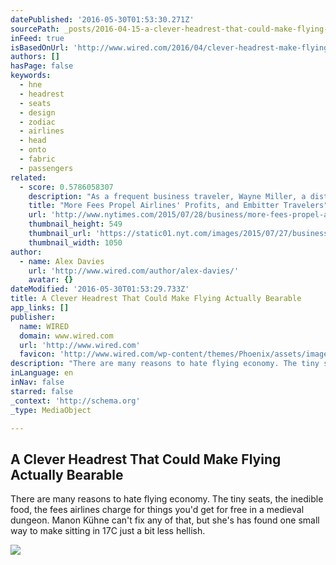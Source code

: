 ```yaml
---
datePublished: '2016-05-30T01:53:30.271Z'
sourcePath: _posts/2016-04-15-a-clever-headrest-that-could-make-flying-actually-bearable.md
inFeed: true
isBasedOnUrl: 'http://www.wired.com/2016/04/clever-headrest-make-flying-actually-bearable/'
authors: []
hasPage: false
keywords:
  - hne
  - headrest
  - seats
  - design
  - zodiac
  - airlines
  - head
  - onto
  - fabric
  - passengers
related:
  - score: 0.5786058307
    description: "As a frequent business traveler, Wayne Miller, a distributor for an ethnic foods company, often pays extra to stretch out his legs. When he paid $38 for a window seat with extra legroom on a recent cross-country flight, though, Mr. Miller was upset to find out, when he boarded, that the seat didn't actually have window access."
    title: "More Fees Propel Airlines' Profits, and Embitter Travelers"
    url: 'http://www.nytimes.com/2015/07/28/business/more-fees-propel-airlines-profits-and-embitter-travelers.html'
    thumbnail_height: 549
    thumbnail_url: 'https://static01.nyt.com/images/2015/07/27/business/28itineraries-web/28itineraries-web-facebookJumbo.jpg'
    thumbnail_width: 1050
author:
  - name: Alex Davies
    url: 'http://www.wired.com/author/alex-davies/'
    avatar: {}
dateModified: '2016-05-30T01:53:29.733Z'
title: A Clever Headrest That Could Make Flying Actually Bearable
app_links: []
publisher:
  name: WIRED
  domain: www.wired.com
  url: 'http://www.wired.com'
  favicon: 'http://www.wired.com/wp-content/themes/Phoenix/assets/images/favicon.ico'
description: "There are many reasons to hate flying economy. The tiny seats, the inedible food, the fees airlines charge for things you'd get for free in a medieval dungeon. Manon Kühne can't fix any of that, but she's has found one small way to make sitting in 17C just a bit less hellish."
inLanguage: en
inNav: false
starred: false
_context: 'http://schema.org'
_type: MediaObject

---
```

<article style=""><h1>A Clever Headrest That Could Make Flying Actually Bearable</h1><p>There are many reasons to hate flying economy. The tiny seats, the inedible food, the fees airlines charge for things you'd get for free in a medieval dungeon. Manon Kühne can't fix any of that, but she's has found one small way to make sitting in 17C just a bit less hellish.</p><img src="https://s3-us-west-2.amazonaws.com/the-grid-img/p/8dc283ca637a9ed4e81f27749130ffccde596046.jpg" /></article>